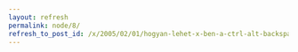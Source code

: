 ```yaml
---
layout: refresh
permalink: node/8/
refresh_to_post_id: /x/2005/02/01/hogyan-lehet-x-ben-a-ctrl-alt-backspace-billentyt-letiltani
---
```

